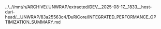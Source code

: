 ../..//mnt/h/ARCHIVE/.UNWRAP/extracted/DEV__2025-08-17__1833__host-duri-head/__UNWRAP/83a25563c4/DuRiCore/INTEGRATED_PERFORMANCE_OPTIMIZATION_SUMMARY.md